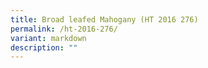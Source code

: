 ```yaml
---
title: Broad leafed Mahogany (HT 2016 276)
permalink: /ht-2016-276/
variant: markdown
description: ""
---
```

